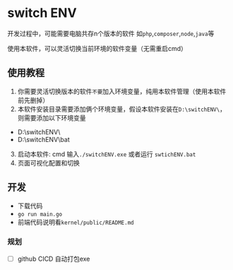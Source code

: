 # switch ENV

开发过程中，可能需要电脑共存n个版本的软件  如`php`,`composer`,`node`,`java`等

使用本软件，可以灵活切换当前环境的软件变量（无需重启cmd）

## 使用教程

1. 你需要灵活切换版本的软件`不要`加入环境变量，纯用本软件管理（使用本软件前先删掉）
2. 本软件安装目录需要添加俩个环境变量，假设本软件安装在`D:\switchENV\`，则需要添加以下环境变量
- D:\switchENV\
- D:\switchENV\bat
3. 启动本软件: cmd 输入`./switchENV.exe` 或者运行 `swtichENV.bat`
4. 页面可视化配置和切换


## 开发

- 下载代码
- `go run main.go`
- 前端代码说明看`kernel/public/README.md`

### 规划

- [ ] github CICD 自动打包exe